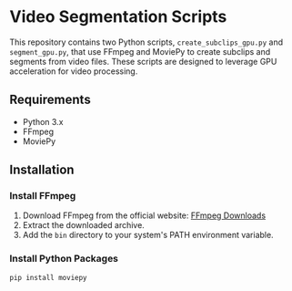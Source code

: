 # Video Segmentation Scripts

This repository contains two Python scripts, `create_subclips_gpu.py` and `segment_gpu.py`, that use FFmpeg and MoviePy to create subclips and segments from video files. These scripts are designed to leverage GPU acceleration for video processing.

## Requirements

- Python 3.x
- FFmpeg
- MoviePy

## Installation

### Install FFmpeg

1. Download FFmpeg from the official website: [FFmpeg Downloads](https://ffmpeg.org/download.html)
2. Extract the downloaded archive.
3. Add the `bin` directory to your system's PATH environment variable.

### Install Python Packages

```bash
pip install moviepy
```
